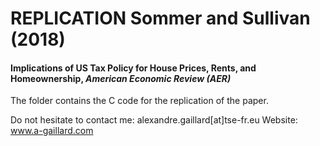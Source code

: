 # REPLICATION Sommer and Sullivan (2018)
#### Implications of US Tax Policy for House Prices, Rents, and Homeownership, *American Economic Review (AER)*

The folder contains the C code for the replication of the paper.

Do not hesitate to contact me: alexandre.gaillard[at]tse-fr.eu
Website: www.a-gaillard.com



